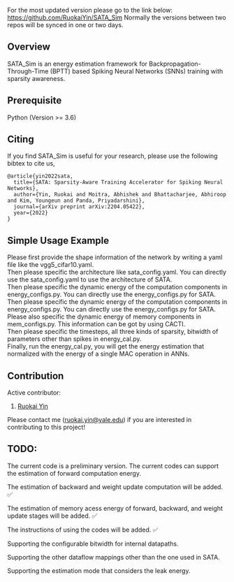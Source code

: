 For the most updated version please go to the link below:
https://github.com/RuokaiYin/SATA_Sim
Normally the versions between two repos will be synced in one or two days.

## Overview

SATA_Sim is an energy estimation framework for Backpropagation-Through-Time (BPTT) based Spiking Neural Networks (SNNs) training with sparsity awareness.

## Prerequisite

Python (Version >= 3.6)

## Citing
If you find SATA_Sim is useful for your research, please use the following bibtex to cite us,

```
@article{yin2022sata,
  title={SATA: Sparsity-Aware Training Accelerator for Spiking Neural Networks},
  author={Yin, Ruokai and Moitra, Abhishek and Bhattacharjee, Abhiroop and Kim, Youngeun and Panda, Priyadarshini},
  journal={arXiv preprint arXiv:2204.05422},
  year={2022}
}
```

## Simple Usage Example
<p>Please first provide the shape information of the network by writing a yaml file like the vgg5_cifar10.yaml. <br>
Then please specific the architecture like sata_config.yaml. You can directly use the sata_config.yaml to use the architecture of SATA.<br>
Then please specific the dynamic energy of the computation components in energy_configs.py. You can directly use the energy_configs.py for SATA.<br>
Then please specific the dynamic energy of the computation components in energy_configs.py. You can directly use the energy_configs.py for SATA.<br>
Please also specific the dynamic energy of memory components in mem_configs.py. This information can be got by using CACTI.<br>
Then please specific the timesteps, all three kinds of sparsity, bitwidth of parameters other than spikes in energy_cal.py.<br>
Finally, run the energy_cal.py, you will get the energy estimation that normalized with the energy of a single MAC operation in ANNs.</p>

## Contribution
Active contributor:
1. [Ruokai Yin](https://ruokaiyin.github.io/)

Please contact me (ruokai.yin@yale.edu) if you are interested in contributing to this project!

## TODO:
The current code is a preliminary version. The current codes can support the estimation of forward computation energy.

The estimation of backward and weight update computation will be added. :white_check_mark:

The estimation of memory acess energy of forward, backward, and weight update stages will be added. :white_check_mark:

The instructions of using the codes will be added. :white_check_mark:

Supporting the configurable bitwidth for internal datapaths.

Supporting the other dataflow mappings other than the one used in SATA.

Supporting the estimation mode that considers the leak energy.
